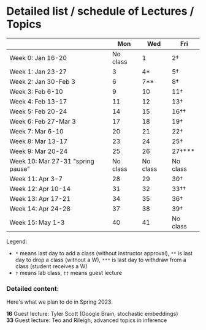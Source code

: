 # Detailed list / schedule of Lectures / Topics

| |Mon|Wed|Fri|
|-|-|-|-|
|Week 0: Jan 16-20| No class | 1 | 2† |
|Week 1: Jan 23-27| 3 | 4* | 5† |
|Week 2: Jan 30-Feb 3 | 6  | 7**  | 8†|
|Week 3: Feb 6-10   | 9  | 10  | 11†  |
|Week 4: Feb 13-17   | 11  | 12  | 13†|
|Week 5: Feb 20-24   | 14  | 15  | 16††  |
|Week 6: Feb 27-Mar 3   | 17  | 18  |  19† |
|Week 7: Mar 6-10   |  20 | 21  | 22†  |
|Week 8: Mar 13-17   | 23  | 24  | 25† |
|Week 9: Mar 20-24   | 25 | 26  | 27†*** |
|Week 10: Mar 27-31 "spring pause" | No class  | No class  | No class  |
|Week 11: Apr 3-7   | 28  | 29  | 30†  |
|Week 12: Apr 10-14   | 31  |  32 | 33††  |
|Week 13: Apr 17-21   | 34  |  35 | 36† |
|Week 14: Apr 24-28   |  37 | 38  | 39†  |
|Week 15: May 1-3   | 40  | 41  |  No class  |

Legend: 
* `*` means last day to add a class (without instructor approval), `**` is last day to drop a class (without a W), `***` is last day to withdraw from a class (student receives a W)  
* `†` means lab class, `††` means guest lecture

### Detailed content:
Here's what we plan to do in Spring 2023.

**16** Guest lecture: Tyler Scott (Google Brain, stochastic embeddings)  
**33** Guest lecture: Teo and Rileigh, advanced topics in inference
